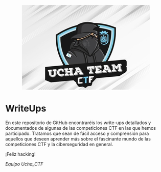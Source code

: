 <p align="center">
  <img src="Logo.v2.peque.jpg">
</p>


# WriteUps
En este repositorio de GitHub encontraréis los write-ups detallados y documentados de algunas de las competiciones CTF en las que hemos participado. Tratamos que sean de fácil acceso y comprensión para aquellos que deseen aprender más sobre el fascinante mundo de las competiciones CTF y la ciberseguridad en general.

 ¡Feliz hacking!

_Equipo Ucha_CTF_
